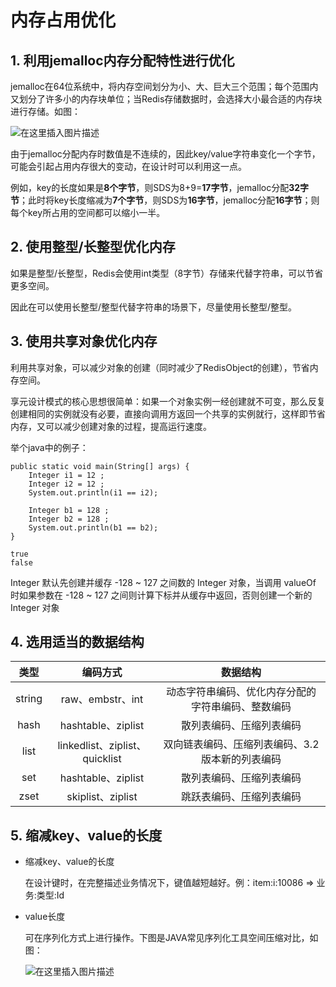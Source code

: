 # 内存占用优化



## 1. 利用jemalloc内存分配特性进行优化

jemalloc在64位系统中，将内存空间划分为小、大、巨大三个范围；每个范围内又划分了许多小的内存块单位；当Redis存储数据时，会选择大小最合适的内存块进行存储。如图：

![在这里插入图片描述](https://img-blog.csdnimg.cn/096e60079f2843a69274e512d2d5c31b.png?x-oss-process=image/watermark,type_ZHJvaWRzYW5zZmFsbGJhY2s,shadow_50,text_Q1NETiBA5LiA5p2h5b6I6ICB55qE6IWK6IKJ,size_10,color_FFFFFF,t_70,g_se,x_16)



由于jemalloc分配内存时数值是不连续的，因此key/value字符串变化一个字节，可能会引起占用内存很大的变动，在设计时可以利用这一点。



例如，key的长度如果是**8个字节**，则SDS为8+9=**17字节**，jemalloc分配**32字节**；此时将key长度缩减为**7个字节**，则SDS为**16字节**，jemalloc分配**16字节**；则每个key所占用的空间都可以缩小一半。



## 2. 使用整型/长整型优化内存

如果是整型/长整型，Redis会使用int类型（8字节）存储来代替字符串，可以节省更多空间。

因此在可以使用长整型/整型代替字符串的场景下，尽量使用长整型/整型。



## 3. 使用共享对象优化内存

利用共享对象，可以减少对象的创建（同时减少了RedisObject的创建），节省内存空间。



享元设计模式的核心思想很简单：如果一个对象实例一经创建就不可变，那么反复创建相同的实例就没有必要，直接向调用方返回一个共享的实例就行，这样即节省内存，又可以减少创建对象的过程，提高运行速度。



举个java中的例子：

```
public static void main(String[] args) {
	Integer i1 = 12 ;
	Integer i2 = 12 ;
	System.out.println(i1 == i2);

	Integer b1 = 128 ;
	Integer b2 = 128 ;
	System.out.println(b1 == b2);
}

true
false
```



Integer 默认先创建并缓存 -128 ~ 127 之间数的 Integer 对象，当调用 valueOf 时如果参数在 -128 ~ 127 之间则计算下标并从缓存中返回，否则创建一个新的 Integer 对象



## 4. 选用适当的数据结构

|     类型     |  编码方式 | 数据结构     |
| :------------: | :-------------: | :-------------: |
| string | raw、embstr、int | 动态字符串编码、优化内存分配的字符串编码、整数编码 |
| hash | hashtable、ziplist | 散列表编码、压缩列表编码 |
| list | linkedlist、ziplist、quicklist | 双向链表编码、压缩列表编码、3.2版本新的列表编码 |
| set | hashtable、ziplist | 散列表编码、压缩列表编码 |
| zset | skiplist、ziplist | 跳跃表编码、压缩列表编码 |



## 5. 缩减key、value的长度

* 缩减key、value的长度

  在设计键时，在完整描述业务情况下，键值越短越好。例：item:i:10086 => 业务:类型:Id

* value长度

  可在序列化方式上进行操作。下图是JAVA常见序列化工具空间压缩对比，如图：

  ![在这里插入图片描述](https://img-blog.csdnimg.cn/274098f1029849e9bf85362c0bdfab89.png?x-oss-process=image/watermark,type_ZHJvaWRzYW5zZmFsbGJhY2s,shadow_50,text_Q1NETiBA5LiA5p2h5b6I6ICB55qE6IWK6IKJ,size_16,color_FFFFFF,t_70,g_se,x_16)

  







